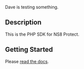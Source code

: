 Dave is testing something.

## Description

This is the PHP SDK for NS8 Protect.

## Getting Started

Please [read the docs](https://github.com/ns8inc/protect-php-sdk/tree/master/public/en/platform/protect-php-sdk).
